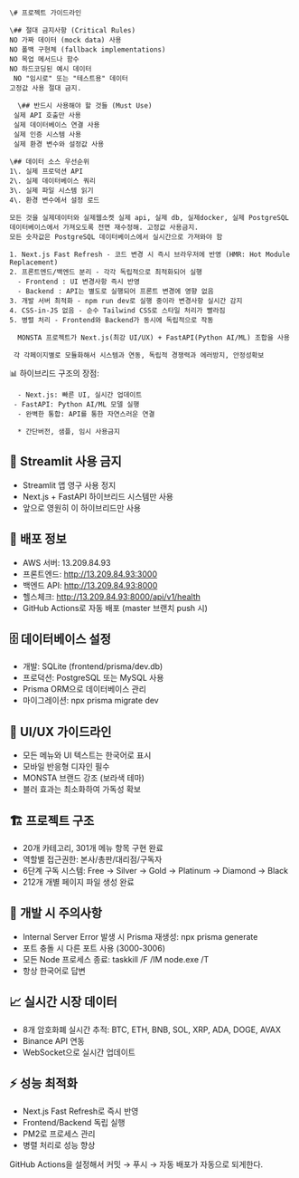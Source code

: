     \# 프로젝트 가이드라인

    \## 절대 금지사항 (Critical Rules)
    NO 가짜 데이터 (mock data) 사용
    NO 폴백 구현체 (fallback implementations) 
    NO 목업 메서드나 함수
    NO 하드코딩된 예시 데이터
     NO "임시로" 또는 "테스트용" 데이터
    고정값 사용 절대 금지.

      \## 반드시 사용해야 할 것들 (Must Use)
     실제 API 호출만 사용
     실제 데이터베이스 연결 사용
     실제 인증 시스템 사용
     실제 환경 변수와 설정값 사용

    \## 데이터 소스 우선순위
    1\. 실제 프로덕션 API
    2\. 실제 데이터베이스 쿼리
    3\. 실제 파일 시스템 읽기
    4\. 환경 변수에서 설정 로드

    모든 것을 실제데이터와 실제웹소켓 실제 api, 실제 db, 실제docker, 실제 PostgreSQL 데이터베이스에서 가져오도록 전면 재수정해. 고정값 사용금지.
    모든 숫자값은 PostgreSQL 데이터베이스에서 실시간으로 가져와야 함

    1. Next.js Fast Refresh - 코드 변경 시 즉시 브라우저에 반영 (HMR: Hot Module Replacement)
    2. 프론트엔드/백엔드 분리 - 각각 독립적으로 최적화되어 실행
      - Frontend : UI 변경사항 즉시 반영
      - Backend : API는 별도로 실행되어 프론트 변경에 영향 없음
    3. 개발 서버 최적화 - npm run dev로 실행 중이라 변경사항 실시간 감지
    4. CSS-in-JS 없음 - 순수 Tailwind CSS로 스타일 처리가 빨라짐
    5. 병렬 처리 - Frontend와 Backend가 동시에 독립적으로 작동
   
      MONSTA 프로젝트가 Next.js(최강 UI/UX) + FastAPI(Python AI/ML) 조합을 사용

     각 각페이지별로 모듈화해서 시스템과 연동, 독립적 경쟁력과 에러방지, 안정성확보   
            

📊 하이브리드 구조의 장점:

      - Next.js: 빠른 UI, 실시간 업데이트
     - FastAPI: Python AI/ML 모델 실행
      - 완벽한 통합: API를 통한 자연스러운 연결

      * 간단버전, 샘플, 임시 사용금지

## 🚫 Streamlit 사용 금지
- Streamlit 앱 영구 사용 정지
- Next.js + FastAPI 하이브리드 시스템만 사용
- 앞으로 영원히 이 하이브리드만 사용

## 📍 배포 정보
- AWS 서버: 13.209.84.93
- 프론트엔드: http://13.209.84.93:3000 
- 백엔드 API: http://13.209.84.93:8000
- 헬스체크: http://13.209.84.93:8000/api/v1/health
- GitHub Actions로 자동 배포 (master 브랜치 push 시)

## 🗄️ 데이터베이스 설정
- 개발: SQLite (frontend/prisma/dev.db)
- 프로덕션: PostgreSQL 또는 MySQL 사용
- Prisma ORM으로 데이터베이스 관리
- 마이그레이션: npx prisma migrate dev

## 🎨 UI/UX 가이드라인
- 모든 메뉴와 UI 텍스트는 한국어로 표시
- 모바일 반응형 디자인 필수
- MONSTA 브랜드 강조 (보라색 테마)
- 블러 효과는 최소화하여 가독성 확보

## 🏗️ 프로젝트 구조
- 20개 카테고리, 301개 메뉴 항목 구현 완료
- 역할별 접근권한: 본사/총판/대리점/구독자
- 6단계 구독 시스템: Free → Silver → Gold → Platinum → Diamond → Black
- 212개 개별 페이지 파일 생성 완료

## 🔧 개발 시 주의사항
- Internal Server Error 발생 시 Prisma 재생성: npx prisma generate
- 포트 충돌 시 다른 포트 사용 (3000-3006)
- 모든 Node 프로세스 종료: taskkill /F /IM node.exe /T
- 항상 한국어로 답변

## 📈 실시간 시장 데이터
- 8개 암호화폐 실시간 추적: BTC, ETH, BNB, SOL, XRP, ADA, DOGE, AVAX
- Binance API 연동
- WebSocket으로 실시간 업데이트

## ⚡ 성능 최적화
- Next.js Fast Refresh로 즉시 반영
- Frontend/Backend 독립 실행
- PM2로 프로세스 관리
- 병렬 처리로 성능 향상

GitHub Actions을 설정해서 커밋 → 푸시 → 자동 배포가 자동으로 되게한다.